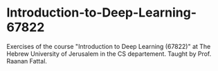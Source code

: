 # Introduction-to-Deep-Learning-67822
Exercises of the course "Introduction to Deep Learning (67822)" at The Hebrew University of Jerusalem in the CS departement.
Taught by Prof. Raanan Fattal.
